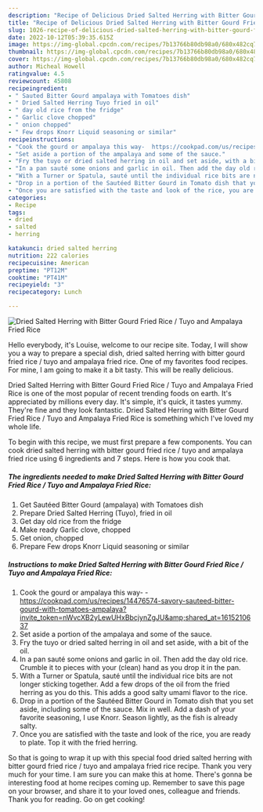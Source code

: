 ```yaml
---
description: "Recipe of Delicious Dried Salted Herring with Bitter Gourd Fried Rice / Tuyo and Ampalaya Fried Rice"
title: "Recipe of Delicious Dried Salted Herring with Bitter Gourd Fried Rice / Tuyo and Ampalaya Fried Rice"
slug: 1026-recipe-of-delicious-dried-salted-herring-with-bitter-gourd-fried-rice-tuyo-and-ampalaya-fried-rice
date: 2022-10-12T05:39:35.615Z
image: https://img-global.cpcdn.com/recipes/7b13766b80db98a0/680x482cq70/dried-salted-herring-with-bitter-gourd-fried-rice-tuyo-and-ampalaya-fried-rice-recipe-main-photo.jpg
thumbnail: https://img-global.cpcdn.com/recipes/7b13766b80db98a0/680x482cq70/dried-salted-herring-with-bitter-gourd-fried-rice-tuyo-and-ampalaya-fried-rice-recipe-main-photo.jpg
cover: https://img-global.cpcdn.com/recipes/7b13766b80db98a0/680x482cq70/dried-salted-herring-with-bitter-gourd-fried-rice-tuyo-and-ampalaya-fried-rice-recipe-main-photo.jpg
author: Micheal Howell
ratingvalue: 4.5
reviewcount: 45808
recipeingredient:
- " Sauted Bitter Gourd ampalaya with Tomatoes dish"
- " Dried Salted Herring Tuyo fried in oil"
- " day old rice from the fridge"
- " Garlic clove chopped"
- " onion chopped"
- " Few drops Knorr Liquid seasoning or similar"
recipeinstructions:
- "Cook the gourd or ampalaya this way-  https://cookpad.com/us/recipes/14476574-savory-sauteed-bitter-gourd-with-tomatoes-ampalaya?invite_token=nWvcXB2yLewUHxBbcjynZgJU&amp;shared_at=1615210637"
- "Set aside a portion of the ampalaya and some of the sauce."
- "Fry the tuyo or dried salted herring in oil and set aside, with a bit of the oil."
- "In a pan sauté some onions and garlic in oil. Then add the day old rice. Crumble it to pieces with your (clean) hand as you drop it in the pan."
- "With a Turner or Spatula, sauté until the individual rice bits are not longer sticking together. Add a few drops of the oil from the fried herring as you do this. This adds a good salty umami flavor to the rice."
- "Drop in a portion of the Sautéed Bitter Gourd in Tomato dish that you set aside, including some of the sauce. Mix in well. Add a dash of your favorite seasoning, I use Knorr. Season lightly, as the fish is already salty."
- "Once you are satisfied with the taste and look of the rice, you are ready to plate. Top it with the fried herring."
categories:
- Recipe
tags:
- dried
- salted
- herring

katakunci: dried salted herring 
nutrition: 222 calories
recipecuisine: American
preptime: "PT12M"
cooktime: "PT41M"
recipeyield: "3"
recipecategory: Lunch

---
```



![Dried Salted Herring with Bitter Gourd Fried Rice / Tuyo and Ampalaya Fried Rice](https://img-global.cpcdn.com/recipes/7b13766b80db98a0/680x482cq70/dried-salted-herring-with-bitter-gourd-fried-rice-tuyo-and-ampalaya-fried-rice-recipe-main-photo.jpg)

Hello everybody, it's Louise, welcome to our recipe site. Today, I will show you a way to prepare a special dish, dried salted herring with bitter gourd fried rice / tuyo and ampalaya fried rice. One of my favorites food recipes. For mine, I am going to make it a bit tasty. This will be really delicious.



Dried Salted Herring with Bitter Gourd Fried Rice / Tuyo and Ampalaya Fried Rice is one of the most popular of recent trending foods on earth. It's appreciated by millions every day. It's simple, it's quick, it tastes yummy. They're fine and they look fantastic. Dried Salted Herring with Bitter Gourd Fried Rice / Tuyo and Ampalaya Fried Rice is something which I've loved my whole life.


To begin with this recipe, we must first prepare a few components. You can cook dried salted herring with bitter gourd fried rice / tuyo and ampalaya fried rice using 6 ingredients and 7 steps. Here is how you cook that.

<!--inarticleads1-->

##### The ingredients needed to make Dried Salted Herring with Bitter Gourd Fried Rice / Tuyo and Ampalaya Fried Rice:

1. Get  Sautéed Bitter Gourd (ampalaya) with Tomatoes dish
1. Prepare  Dried Salted Herring (Tuyo), fried in oil
1. Get  day old rice from the fridge
1. Make ready  Garlic clove, chopped
1. Get  onion, chopped
1. Prepare  Few drops Knorr Liquid seasoning or similar




<!--inarticleads2-->

##### Instructions to make Dried Salted Herring with Bitter Gourd Fried Rice / Tuyo and Ampalaya Fried Rice:

1. Cook the gourd or ampalaya this way-  - https://cookpad.com/us/recipes/14476574-savory-sauteed-bitter-gourd-with-tomatoes-ampalaya?invite_token=nWvcXB2yLewUHxBbcjynZgJU&amp;shared_at=1615210637
1. Set aside a portion of the ampalaya and some of the sauce.
1. Fry the tuyo or dried salted herring in oil and set aside, with a bit of the oil.
1. In a pan sauté some onions and garlic in oil. Then add the day old rice. Crumble it to pieces with your (clean) hand as you drop it in the pan.
1. With a Turner or Spatula, sauté until the individual rice bits are not longer sticking together. Add a few drops of the oil from the fried herring as you do this. This adds a good salty umami flavor to the rice.
1. Drop in a portion of the Sautéed Bitter Gourd in Tomato dish that you set aside, including some of the sauce. Mix in well. Add a dash of your favorite seasoning, I use Knorr. Season lightly, as the fish is already salty.
1. Once you are satisfied with the taste and look of the rice, you are ready to plate. Top it with the fried herring.




So that is going to wrap it up with this special food dried salted herring with bitter gourd fried rice / tuyo and ampalaya fried rice recipe. Thank you very much for your time. I am sure you can make this at home. There's gonna be interesting food at home recipes coming up. Remember to save this page on your browser, and share it to your loved ones, colleague and friends. Thank you for reading. Go on get cooking!
